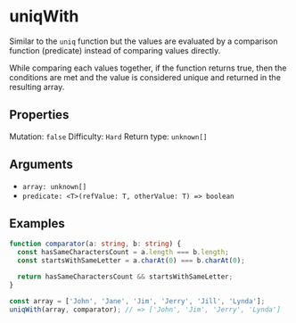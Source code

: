 # uniqWith

Similar to the `uniq` function but the values are evaluated by a comparison function (predicate) instead of comparing values directly.

While comparing each values together, if the function returns true, then the conditions are met and the value is considered unique and returned in the resulting array.

## Properties

Mutation: `false`
Difficulty: `Hard`
Return type: `unknown[]`

## Arguments

- `array: unknown[]`
- `predicate: <T>(refValue: T, otherValue: T) => boolean`

## Examples

```typescript
function comparator(a: string, b: string) {
  const hasSameCharactersCount = a.length === b.length;
  const startsWithSameLetter = a.charAt(0) === b.charAt(0);

  return hasSameCharactersCount && startsWithSameLetter;
}

const array = ['John', 'Jane', 'Jim', 'Jerry', 'Jill', 'Lynda'];
uniqWith(array, comparator); // => ['John', 'Jim', 'Jerry', 'Lynda']
```
